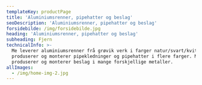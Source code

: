 ```yaml
---
templateKey: productPage
title: 'Aluminiumsrenner, pipehatter og beslag'
seoDescription: 'Aluminiumsrenner, pipehatter og beslag'
forsidebilde: /img/forsidebilde.jpg
heading: 'Aluminiumsrenner, pipehatter og beslag'
subheading: Fjern
technicalInfo: >-
  Me leverer aluminiumsrenner frå grøvik verk i farger natur/svart/kvit. Me
  produserer og monterer pipekledninger og pipehatter i flere farger. Me
  produserer og monterer beslag i mange forskjellige metaller.
allImages:
  - /img/home-img-2.jpg
---
```


